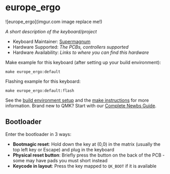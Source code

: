 # europe_ergo

![europe_ergo](imgur.com image replace me!)

*A short description of the keyboard/project*

* Keyboard Maintainer: [Supermagnum](https://github.com/Supermagnum)
* Hardware Supported: *The PCBs, controllers supported*
* Hardware Availability: *Links to where you can find this hardware*

Make example for this keyboard (after setting up your build environment):

    make europe_ergo:default

Flashing example for this keyboard:

    make europe_ergo:default:flash

See the [build environment setup](https://docs.qmk.fm/#/getting_started_build_tools) and the [make instructions](https://docs.qmk.fm/#/getting_started_make_guide) for more information. Brand new to QMK? Start with our [Complete Newbs Guide](https://docs.qmk.fm/#/newbs).

## Bootloader

Enter the bootloader in 3 ways:

* **Bootmagic reset**: Hold down the key at (0,0) in the matrix (usually the top left key or Escape) and plug in the keyboard
* **Physical reset button**: Briefly press the button on the back of the PCB - some may have pads you must short instead
* **Keycode in layout**: Press the key mapped to `QK_BOOT` if it is available
